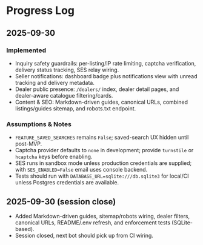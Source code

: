 # Progress Log

## 2025-09-30

### Implemented
- Inquiry safety guardrails: per-listing/IP rate limiting, captcha verification, delivery status tracking, SES relay wiring.
- Seller notifications: dashboard badge plus notifications view with unread tracking and delivery metadata.
- Dealer public presence: `/dealers/` index, dealer detail pages, and dealer-aware catalogue filtering/cards.
- Content & SEO: Markdown-driven guides, canonical URLs, combined listings/guides sitemap, and robots.txt endpoint.

### Assumptions & Notes
- `FEATURE_SAVED_SEARCHES` remains `False`; saved-search UX hidden until post-MVP.
- Captcha provider defaults to `none` in development; provide `turnstile` or `hcaptcha` keys before enabling.
- SES runs in sandbox mode unless production credentials are supplied; with `SES_ENABLED=False` email uses console backend.
- Tests should run with `DATABASE_URL=sqlite:///db.sqlite3` for local/CI unless Postgres credentials are available.
## 2025-09-30 (session close)
- Added Markdown-driven guides, sitemap/robots wiring, dealer filters, canonical URLs, README/.env refresh, and enforcement tests (SQLite-based).
- Session closed, next bot should pick up from CI wiring.
